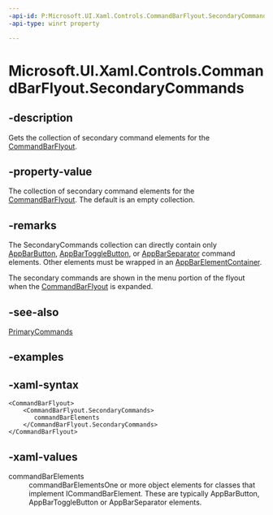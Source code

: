 ```yaml
---
-api-id: P:Microsoft.UI.Xaml.Controls.CommandBarFlyout.SecondaryCommands
-api-type: winrt property

---
```

<!-- Property syntax.
public IObservableVector<ICommandBarElement> SecondaryCommands { get; }
-->

# Microsoft.UI.Xaml.Controls.CommandBarFlyout.SecondaryCommands


## -description

Gets the collection of secondary command elements for the [CommandBarFlyout](commandbarflyout.md).


## -property-value

The collection of secondary command elements for the [CommandBarFlyout](commandbarflyout.md). The default is an empty collection.


## -remarks
The SecondaryCommands collection can directly contain only [AppBarButton](appbarbutton.md), [AppBarToggleButton](appbartogglebutton.md), or [AppBarSeparator](appbarseparator.md) command elements.  Other elements must be wrapped in an [AppBarElementContainer](appbarelementcontainer.md).

The secondary commands are shown in the menu portion of the flyout when the [CommandBarFlyout](commandbarflyout.md) is expanded.


## -see-also

[PrimaryCommands](commandbarflyout_primarycommands.md)


## -examples


## -xaml-syntax

```xaml
<CommandBarFlyout>
    <CommandBarFlyout.SecondaryCommands>
       commandBarElements
    </CommandBarFlyout.SecondaryCommands>
</CommandBarFlyout>
```


## -xaml-values

<dl><dt>commandBarElements</dt><dd>commandBarElementsOne or more object elements for classes that implement ICommandBarElement. These are typically AppBarButton, AppBarToggleButton or AppBarSeparator elements.</dd>
</dl>


